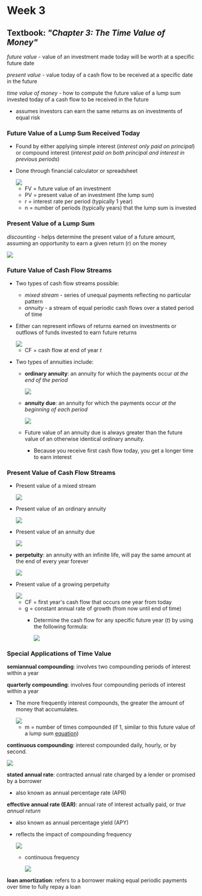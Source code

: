 # Week 3

## Textbook: *"Chapter 3: The Time Value of Money"*

*future value* - value of an investment made today will be worth at a specific future date

*present value* - value today of a cash flow to be received at a specific date in the future

*time value of money* - how to compute the future value of a lump sum invested today of a cash flow to be received in the future

- assumes investors can earn the same returns as on investments of equal risk

### Future Value of a Lump Sum Received Today

- Found by either applying simple interest (*interest only paid on principal*) or compound interest (*interest paid on both principal and interest in previous periods*)
- Done through financial calculator or spreadsheet

    <img src="https://render.githubusercontent.com/render/math?math=FV=PV\times(1%2br)^n">
  
  - FV = future value of an investment
  - PV = present value of an investment (the lump sum)
  - r = interest rate per period (typically 1 year)
  - n = number of periods (typically years) that the lump sum is invested

### Present Value of a Lump Sum

*discounting* - helps determine the present value of a future amount, assuming an opportunity to earn a given return (r) on the money

<img src="https://render.githubusercontent.com/render/math?math=PV=FV\times\frac{1}{(1%2br)^n}">

### Future Value of Cash Flow Streams

- Two types of cash flow streams possible:
  - *mixed stream* - series of unequal payments reflecting no particular pattern
  - *annuity* - a stream of equal periodic cash flows over a stated period of time
- Either can represent inflows of returns earned on investments or outflows of funds invested to earn future returns

    <img src="https://render.githubusercontent.com/render/math?math=FV=\sum_{t=1}^{n} CF_t\times(1%2br)^n">

  - CF = cash flow at end of year *t*
- Two types of annuities include:
  - **ordinary annuity**: an annuity for which the payments occur *at the end of the period*

    <img src="https://render.githubusercontent.com/render/math?math=FV=PMT\times\frac{(1%2br)^n-1}{r}">

  - **annuity due**: an annuity for which the payments occur *at the beginning of each period*

    <img src="https://render.githubusercontent.com/render/math?math=FV=PMT\times\frac{(1%2br)^n-1}{r}\times(1%2br)">

  - Future value of an annuity due is always greater than the future value of an otherwise identical ordinary annuity.
    - Because you receive first cash flow today, you get a longer time to earn interest

### Present Value of Cash Flow Streams

- Present value of a mixed stream

    <img src="https://render.githubusercontent.com/render/math?math=FV=\sum_{t=1}^{n} CF_t\times\frac{1}{(1%2br)^n}">

- Present value of an ordinary annuity

    <img src="https://render.githubusercontent.com/render/math?math=PV=\frac{PMT}{r}\times(1-\frac{1}{(1%2br)^n})">

- Present value of an annuity due

    <img src="https://render.githubusercontent.com/render/math?math=PV=\frac{PMT}{r}\times[1-\frac{1}{(1%2br)^n}]\times(1%2br)">

- **perpetuity**: an annuity with an infinite life, will pay the same amount at the end of every year forever

    <img src="https://render.githubusercontent.com/render/math?math=FV=PMT\times\sum_{t=1}^{\infty}\frac{1}{(1%2br)^t}=\frac{PMT}{r}">

- Present value of a growing perpetuity

    <img src="https://render.githubusercontent.com/render/math?math=PV=\frac{CF_1}{r-g} (r &gt; g)">

  - CF = first year's cash flow that occurs one year from today
  - g = constant annual rate of growth (from now until end of time)
    - Determine the cash flow for any specific future year (*t*) by using the following formula:

        <img src="https://render.githubusercontent.com/render/math?math=CF_t=CF_1\times(1%2bg)^{t-1}">

### Special Applications of Time Value

**semiannual compounding**: involves two compounding periods of interest within a year

**quarterly compounding**: involves four compounding periods of interest within a year

- The more frequently interest compounds, the greater the amount of money that accumulates.

    <img src="https://render.githubusercontent.com/render/math?math=FV=PV\times(1%2b\frac{r}{m})^{m \times n}">

  - m = number of times compounded (if 1, similar to this future value of a lump sum [equation](#future-value-of-a-lump-sum-received-today))

**continuous compounding**: interest compounded daily, hourly, or by second.

<img src="https://render.githubusercontent.com/render/math?math=FV=PV\times e^{r \times n}">

**stated annual rate**: contracted annual rate charged by a lender or promised by a borrower

- also known as annual percentage rate (APR)

**effective annual rate (EAR)**: annual rate of interest actually paid, or *true annual return*

- also known as annual percentage yield (APY)
- reflects the impact of compounding frequency

    <img src="https://render.githubusercontent.com/render/math?math=EAR=(1%2b\frac{r}{m})^m-1">

  - continuous frequency

    <img src="https://render.githubusercontent.com/render/math?math=EAR=e^r-1">

**loan amortization**: refers to a borrower making equal periodic payments over time to fully repay a loan
